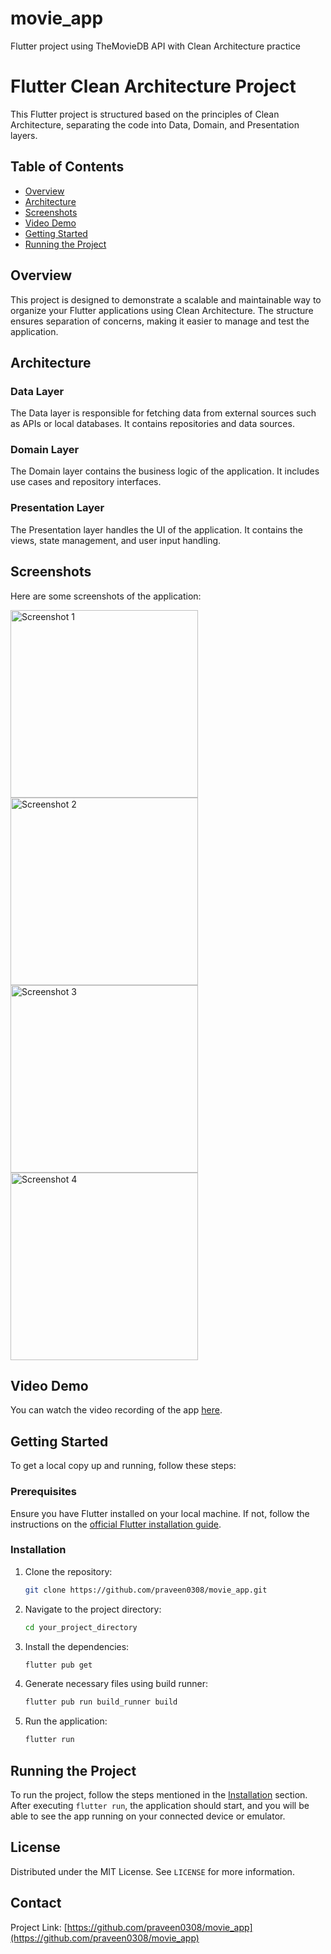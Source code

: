 # movie_app

Flutter project using TheMovieDB API with Clean Architecture practice

# Flutter Clean Architecture Project

This Flutter project is structured based on the principles of Clean Architecture, separating the code into Data, Domain, and Presentation layers.

## Table of Contents
- [Overview](#overview)
- [Architecture](#architecture)
- [Screenshots](#screenshots)
- [Video Demo](#video-demo)
- [Getting Started](#getting-started)
- [Running the Project](#running-the-project)

## Overview

This project is designed to demonstrate a scalable and maintainable way to organize your Flutter applications using Clean Architecture. The structure ensures separation of concerns, making it easier to manage and test the application.

## Architecture

### Data Layer
The Data layer is responsible for fetching data from external sources such as APIs or local databases. It contains repositories and data sources.

### Domain Layer
The Domain layer contains the business logic of the application. It includes use cases and repository interfaces.

### Presentation Layer
The Presentation layer handles the UI of the application. It contains the views, state management, and user input handling.

## Screenshots

Here are some screenshots of the application:

<img src="screenshots%2FScreenshot_20240729_021646.png" alt="Screenshot 1" width="300">
<img src="screenshots%2FScreenshot_20240729_021614.png" alt="Screenshot 2" width="300">
<img src="screenshots%2FScreenshot_20240729_021635.png" alt="Screenshot 3" width="300">
<img src="screenshots%2FScreenshot_20240729_021722.png" alt="Screenshot 4" width="300">


## Video Demo
You can watch the video recording of the app [here](https://drive.google.com/file/d/1I-Dm8dOWBp6Jg7jvQ_Qhw0lID0kmHHVW/view).


## Getting Started

To get a local copy up and running, follow these steps:

### Prerequisites

Ensure you have Flutter installed on your local machine. If not, follow the instructions on the [official Flutter installation guide](https://flutter.dev/docs/get-started/install).

### Installation

1. Clone the repository:
    ```sh
    git clone https://github.com/praveen0308/movie_app.git
    ```
2. Navigate to the project directory:
    ```sh
    cd your_project_directory
    ```
3. Install the dependencies:
    ```sh
    flutter pub get
    ```

4. Generate necessary files using build runner:
    ```sh
    flutter pub run build_runner build
    ```

5. Run the application:
    ```sh
    flutter run
    ```

## Running the Project

To run the project, follow the steps mentioned in the [Installation](#installation) section. After executing `flutter run`, the application should start, and you will be able to see the app running on your connected device or emulator.

## License

Distributed under the MIT License. See `LICENSE` for more information.

## Contact

Project Link: [https://github.com/praveen0308/movie_app](https://github.com/praveen0308/movie_app)
